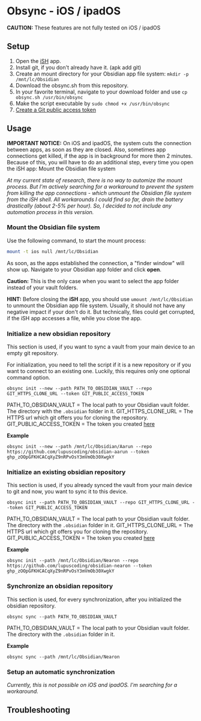 # Obsync - iOS / ipadOS

**CAUTION:** These features are not fully tested on iOS / ipadOS

## Setup

1. Open the [iSH](https://apps.apple.com/de/app/ish-shell/id1436902243) app.
2. Install git, if you don't already have it. (apk add git)
3. Create an mount directory for your Obsidian app file system: `mkdir -p /mnt/lc/Obsidian`
4. Download the obsync.sh from this repository.
5. In your favorite terminal, navigate to your download folder and use `cp obsync.sh /usr/bin/obsync`
6. Make the script executable by `sudo chmod +x /usr/bin/obsync`
7. [Create a Git public access token](./git_access_token.md)

## Usage
**IMPORTANT NOTICE:** On iOS and ipadOS, the system cuts the connection between apps, as soon as they are closed. Also, sometimes app connections get killed, if the app is in background for more then 2 minutes. Because of this, you will have to do an additional step, every time you open the iSH app: Mount the Obsidian file system

*At my current state of research, there is no way to automize the mount process. But I'm actively searching for a workaround to prevent the system from killing the app connections - which unmount the Obsidian file system from the iSH shell. All workarounds I could find so far, drain the battery drastically (about 2-5% per hour). So, I decided to not include any automation process in this version.*

### Mount the Obsidian file system
Use the following command, to start the mount process:
```bash
mount -t ios null /mnt/lc/Obsidian
```
As soon, as the apps established the connection, a "finder window" will show up. Navigate to your Obsidian app folder and click **open**.

**Caution:** This is the only case when you want to select the app folder instead of your vault folders.

**HINT:** Before closing the **iSH** app, you should use `umount /mnt/lc/Obsidian` to unmount the Obsidian app file system. Usually, it should not have any negative impact if your don't do it. But technically, files could get corrupted, if the iSH app accesses a file, while you close the app.

### Initialize a new obsidian repository
This section is used, if you want to sync a vault from your main device to an empty git repository. 

For initialization, you need to tell the script if it is a new repository or if you want to connect to an existing one.
Luckily, this requires only one optional command option.

```shell
obsync init --new --path PATH_TO_OBSIDIAN_VAULT --repo GIT_HTTPS_CLONE_URL --token GIT_PUBLIC_ACCESS_TOKEN
```

PATH_TO_OBSIDIAN_VAULT = The local path to your Obsidian vault folder. The directory with the `.obsidian` folder in it.
GIT_HTTPS_CLONE_URL      = The HTTPS url which git offers you for cloning the repository.
GIT_PUBLIC_ACCESS_TOKEN  = The token you created [here](./git_access_token.md)

**Example**
```shell
obsync init --new --path /mnt/lc/Obsidian/Aarun --repo https://github.com/lupuscoding/obsidian-aarun --token ghp_zOOpGFKHCACqXyZ9nRPvOsY3mVmOb30XwgkY
```

### Initialize an existing obsidian repository
This section is used, if you already synced the vault from your main device to git and now, you want to sync it to this device.

```shell
obsync init --path PATH_TO_OBSIDIAN_VAULT --repo GIT_HTTPS_CLONE_URL --token GIT_PUBLIC_ACCESS_TOKEN
```

PATH_TO_OBSIDIAN_VAULT = The local path to your Obsidian vault folder. The directory with the `.obsidian` folder in it.
GIT_HTTPS_CLONE_URL      = The HTTPS url which git offers you for cloning the repository.
GIT_PUBLIC_ACCESS_TOKEN  = The token you created [here](./git_access_token.md)

**Example**
```shell
obsync init --path /mnt/lc/Obsidian/Nearon --repo https://github.com/lupuscoding/obsidian-nearon --token ghp_zOOpGFKHCACqXyZ9nRPvOsY3mVmOb30XwgkY
```

### Synchronize an obsidian repository
This section is used, for every synchronization, after you initialized the obsidian repository.

```shell
obsync sync --path PATH_TO_OBSIDIAN_VAULT
```

PATH_TO_OBSIDIAN_VAULT = The local path to your Obsidian vault folder. The directory with the `.obsidian` folder in it.

**Example**
```shell
obsync sync --path /mnt/lc/Obsidian/Nearon
```

### Setup an automatic synchronization

*Currently, this is not possible on iOS and ipadOS. I'm searching for a workaround.*

## Troubleshooting
